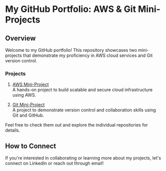 # My GitHub Portfolio: AWS & Git Mini-Projects

## Overview
Welcome to my GitHub portfolio! This repository showcases two mini-projects that demonstrate my proficiency in AWS cloud services and Git version control.

### Projects
1. [AWS Mini-Project](https://github.com/kalpesh1927/AWS-Mini-Project)  
   A hands-on project to build scalable and secure cloud infrastructure using AWS.
   
2. [Git Mini-Project](https://github.com/kalpesh1927/Git-Mini-Project)  
   A project to demonstrate version control and collaboration skills using Git and GitHub.

Feel free to check them out and explore the individual repositories for details.

## How to Connect
If you're interested in collaborating or learning more about my projects, let's connect on LinkedIn or reach out through email!
